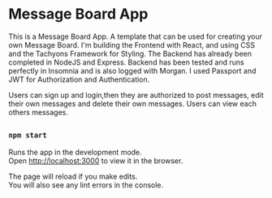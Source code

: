 # Message Board App

This is a Message Board App. A template that can be used for creating your own Message Board. I'm building the Frontend with React, and using CSS and the Tachyons Framework for Styling. The Backend has already been completed in NodeJS and Express. Backend has been tested and runs perfectly in Insomnia and is also logged with Morgan. I used Passport and JWT for Authorization and Authentication.

Users can sign up and login,then they are authorized to post messages, edit their own messages and delete their own messages. Users can view each others messages. 

## 

### `npm start`

Runs the app in the development mode.\
Open [http://localhost:3000](http://localhost:3000) to view it in the browser.

The page will reload if you make edits.\
You will also see any lint errors in the console.


